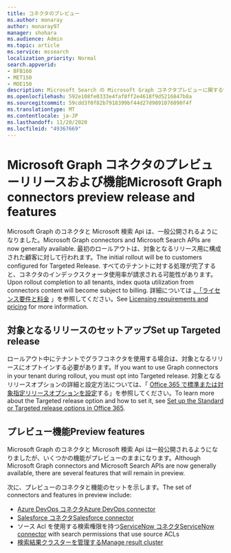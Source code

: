 ```yaml
---
title: コネクタのプレビュー
ms.author: monaray
author: monaray97
manager: shohara
ms.audience: Admin
ms.topic: article
ms.service: mssearch
localization_priority: Normal
search.appverid:
- BFB160
- MET150
- MOE150
description: Microsoft Search の Microsoft Graph コネクタプレビューに関する情報を確認します。
ms.openlocfilehash: 592e108fe0333e4faf8ff2e4618f9d5216847b8a
ms.sourcegitcommit: 59cdd3f0f82b7918399bf44d27d9891076090f4f
ms.translationtype: MT
ms.contentlocale: ja-JP
ms.lasthandoff: 11/20/2020
ms.locfileid: "49367669"
---
```

# <a name="microsoft-graph-connectors-preview-release-and-features"></a><span data-ttu-id="0ef7b-103">Microsoft Graph コネクタのプレビューリリースおよび機能</span><span class="sxs-lookup"><span data-stu-id="0ef7b-103">Microsoft Graph connectors preview release and features</span></span>

<span data-ttu-id="0ef7b-104">Microsoft Graph のコネクタと Microsoft 検索 Api は、一般公開されるようになりました。</span><span class="sxs-lookup"><span data-stu-id="0ef7b-104">Microsoft Graph connectors and Microsoft Search APIs are now generally available.</span></span> <span data-ttu-id="0ef7b-105">最初のロールアウトは、対象となるリリース用に構成された顧客に対して行われます。</span><span class="sxs-lookup"><span data-stu-id="0ef7b-105">The initial rollout will be to customers configured for Targeted Release.</span></span> <span data-ttu-id="0ef7b-106">すべてのテナントに対する処理が完了すると、コネクタのインデックスクォータ使用率が請求される可能性があります。</span><span class="sxs-lookup"><span data-stu-id="0ef7b-106">Upon rollout completion to all tenants, index quota utilization from connectors content will become subject to billing.</span></span> <span data-ttu-id="0ef7b-107">詳細については [、「ライセンス要件と料金](licensing.md) 」を参照してください。</span><span class="sxs-lookup"><span data-stu-id="0ef7b-107">See [Licensing requirements and pricing](licensing.md) for more information.</span></span>

## <a name="set-up-targeted-release"></a><span data-ttu-id="0ef7b-108">対象となるリリースのセットアップ</span><span class="sxs-lookup"><span data-stu-id="0ef7b-108">Set up Targeted release</span></span>

<span data-ttu-id="0ef7b-109">ロールアウト中にテナントでグラフコネクタを使用する場合は、対象となるリリースにオプトインする必要があります。</span><span class="sxs-lookup"><span data-stu-id="0ef7b-109">If you want to use Graph connectors in your tenant during rollout, you must opt into Targeted release.</span></span> <span data-ttu-id="0ef7b-110">対象となるリリースオプションの詳細と設定方法については、「 [Office 365 で標準または対象指定リリースオプションを設定](https://docs.microsoft.com/office365/admin/manage/release-options-in-office-365?view=o365-worldwide)する」を参照してください。</span><span class="sxs-lookup"><span data-stu-id="0ef7b-110">To learn more about the Targeted release option and how to set it, see [Set up the Standard or Targeted release options in Office 365](https://docs.microsoft.com/office365/admin/manage/release-options-in-office-365?view=o365-worldwide).</span></span>

## <a name="preview-features"></a><span data-ttu-id="0ef7b-111">プレビュー機能</span><span class="sxs-lookup"><span data-stu-id="0ef7b-111">Preview features</span></span>

<span data-ttu-id="0ef7b-112">Microsoft Graph のコネクタと Microsoft 検索 Api は一般公開されるようになりましたが、いくつかの機能がプレビューのままになります。</span><span class="sxs-lookup"><span data-stu-id="0ef7b-112">Although Microsoft Graph connectors and Microsoft Search APIs are now generally available, there are several features that will remain in preview.</span></span>

<span data-ttu-id="0ef7b-113">次に、プレビューのコネクタと機能のセットを示します。</span><span class="sxs-lookup"><span data-stu-id="0ef7b-113">The set of connectors and features in preview include:</span></span>

* [<span data-ttu-id="0ef7b-114">Azure DevOps コネクタ</span><span class="sxs-lookup"><span data-stu-id="0ef7b-114">Azure DevOps connector</span></span>](azure-devops-connector.md)
* [<span data-ttu-id="0ef7b-115">Salesforce コネクタ</span><span class="sxs-lookup"><span data-stu-id="0ef7b-115">Salesforce connector</span></span>](salesforce-connector.md)
* <span data-ttu-id="0ef7b-116">ソース Acl を使用する検索権限を持つ[ServiceNow コネクタ](servicenow.md)</span><span class="sxs-lookup"><span data-stu-id="0ef7b-116">[ServiceNow connector](servicenow.md) with search permissions that use source ACLs</span></span>
* [<span data-ttu-id="0ef7b-117">検索結果クラスターを管理する</span><span class="sxs-lookup"><span data-stu-id="0ef7b-117">Manage result cluster</span></span>](result-cluster.md)